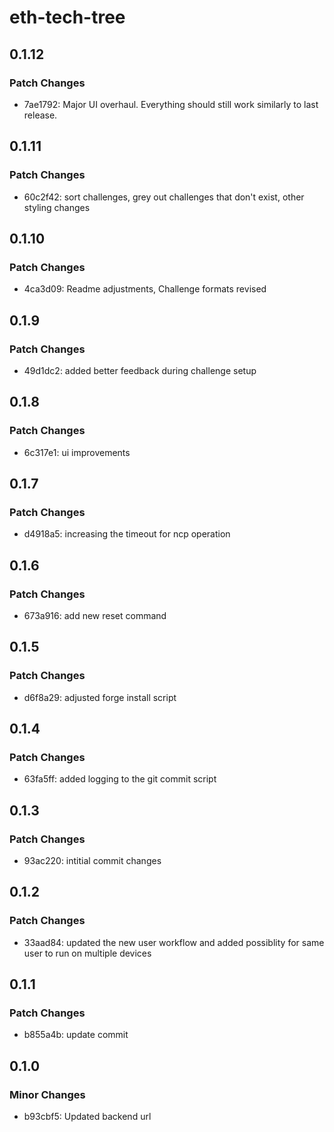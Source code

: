 # eth-tech-tree

## 0.1.12

### Patch Changes

- 7ae1792: Major UI overhaul. Everything should still work similarly to last release.

## 0.1.11

### Patch Changes

- 60c2f42: sort challenges, grey out challenges that don't exist, other styling changes

## 0.1.10

### Patch Changes

- 4ca3d09: Readme adjustments, Challenge formats revised

## 0.1.9

### Patch Changes

- 49d1dc2: added better feedback during challenge setup

## 0.1.8

### Patch Changes

- 6c317e1: ui improvements

## 0.1.7

### Patch Changes

- d4918a5: increasing the timeout for ncp operation

## 0.1.6

### Patch Changes

- 673a916: add new reset command

## 0.1.5

### Patch Changes

- d6f8a29: adjusted forge install script

## 0.1.4

### Patch Changes

- 63fa5ff: added logging to the git commit script

## 0.1.3

### Patch Changes

- 93ac220: intitial commit changes

## 0.1.2

### Patch Changes

- 33aad84: updated the new user workflow and added possiblity for same user to run on multiple devices

## 0.1.1

### Patch Changes

- b855a4b: update commit

## 0.1.0

### Minor Changes

- b93cbf5: Updated backend url
